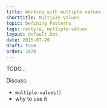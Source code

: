 ```yaml
---
title: Working with multiple values
shorttitle: Multiple Values
topic: Defining Patterns
tags: restyle, multiple-values
layout: default.hbt
date: 2015-07-20
draft: true
order: 1070
---
```


TODO...

Discuss:
- `multiple-values()`
- why to use it